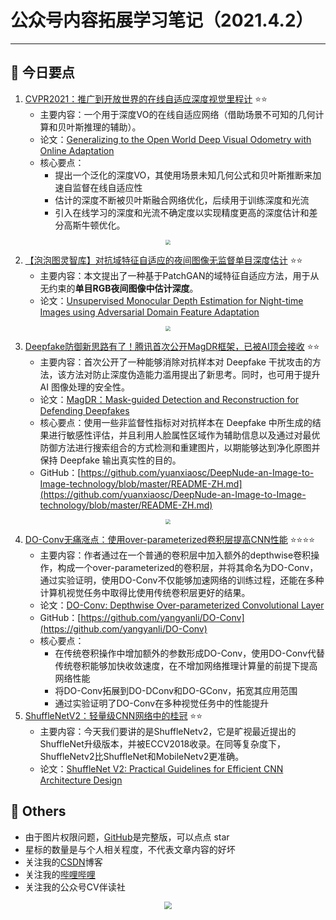 # 公众号内容拓展学习笔记（2021.4.2）

------



## :paperclip:  今日要点

1. [CVPR2021：推广到开放世界的在线自适应深度视觉里程计](https://mp.weixin.qq.com/s/r_9kjcvW8eqvd-UOFEasUw)         :star::star:
   - 主要内容：一个用于深度VO的在线自适应网络（借助场景不可知的几何计算和贝叶斯推理的辅助）。
   - 论文：[Generalizing to the Open World Deep Visual Odometry with Online Adaptation](https://arxiv.org/abs/2103.15279)
   - 核心要点：
     - 提出一个泛化的深度VO，其使用场景未知几何公式和贝叶斯推断来加速自监督在线自适应性
     - 估计的深度不断被贝叶斯融合网络优化，后续用于训练深度和光流
     - 引入在线学习的深度和光流不确定度以实现精度更高的深度估计和差分高斯牛顿优化。

<div align=center><img src="https://mmbiz.qpic.cn/mmbiz_png/Q0FNTB1XHicyicMwPmts0LhUHMUTJypUHGhfkAFHlO4LZ1cjY03otXJZetT7icdNXb55GatpfbwWMJ1Nl02YIWwqw/640?wx_fmt=png&tp=webp&wxfrom=5&wx_lazy=1&wx_co=1" style='zoom:50%'>
</div>

2. [【泡泡图灵智库】对抗域特征自适应的夜间图像无监督单目深度估计](https://mp.weixin.qq.com/s/2FSvFj8OHY8g1tcMfOckqg)       :star::star:
   - 主要内容：本文提出了一种基于PatchGAN的域特征自适应方法，用于从无约束的**单目RGB夜间图像中估计深度**。
   - 论文：[Unsupervised Monocular Depth Estimation for Night-time Images using Adversarial Domain Feature Adaptation](https://arxiv.org/abs/2010.01402)

<div align=center><img src="https://mmbiz.qpic.cn/mmbiz_png/Q0FNTB1XHicyicMwPmts0LhUHMUTJypUHGhfkAFHlO4LZ1cjY03otXJZetT7icdNXb55GatpfbwWMJ1Nl02YIWwqw/640?wx_fmt=png&tp=webp&wxfrom=5&wx_lazy=1&wx_co=1" style='zoom:50%'>
</div>

3. [Deepfake防御新思路有了！腾讯首次公开MagDR框架，已被AI顶会接收](https://mp.weixin.qq.com/s/A0pAXRmxMyEokAYXay4dbg)        :star::star:
   - 主要内容：首次公开了一种能够消除对抗样本对 Deepfake 干扰攻击的方法，该方法对防止深度伪造能力滥用提出了新思考。同时，也可用于提升 AI 图像处理的安全性。
   - 论文：[MagDR：Mask-guided Detection and Reconstruction for Defending Deepfakes](https://arxiv.org/abs/2103.14211)
   - 核心要点：使用一些非监督性指标对对抗样本在 Deepfake 中所生成的结果进行敏感性评估，并且利用人脸属性区域作为辅助信息以及通过对最优防御方法进行搜索组合的方式检测和重建图片，以期能够达到净化原图并保持 Deepfake 输出真实性的目的。
   - GitHub：[https://github.com/yuanxiaosc/DeepNude-an-Image-to-Image-technology/blob/master/README-ZH.md](https://github.com/yuanxiaosc/DeepNude-an-Image-to-Image-technology/blob/master/README-ZH.md)

<div align=center><img src="https://mmbiz.qpic.cn/mmbiz_jpg/ZBjVrHIdkOlvCYfQibPyPR9NuXzjz1gawicS67zwQRfS2xzVPHM2lnK5KADVpBStTlvbeQlyUvPqPe2Bza8iagwSA/640?wx_fmt=jpeg&tp=webp&wxfrom=5&wx_lazy=1&wx_co=1" style='zoom:50%'>
</div>

4. [DO-Conv无痛涨点：使用over-parameterized卷积层提高CNN性能](https://mp.weixin.qq.com/s/baVrclTq04J2GAfuxz-Icw)       :star::star::star::star:
   - 主要内容：作者通过在一个普通的卷积层中加入额外的depthwise卷积操作，构成一个over-parameterized的卷积层，并将其命名为DO-Conv，通过实验证明，使用DO-Conv不仅能够加速网络的训练过程，还能在多种计算机视觉任务中取得比使用传统卷积层更好的结果。
   - 论文：[DO-Conv: Depthwise Over-parameterized Convolutional Layer](https://arxiv.org/pdf/2006.12030.pdf)
   - GitHub：[https://github.com/yangyanli/DO-Conv](https://github.com/yangyanli/DO-Conv)
   - 核心要点：
     - 在传统卷积操作中增加额外的参数形成DO-Conv，使用DO-Conv代替传统卷积能够加快收敛速度，在不增加网络推理计算量的前提下提高网络性能
     - 将DO-Conv拓展到DO-DConv和DO-GConv，拓宽其应用范围
     - 通过实验证明了DO-Conv在多种视觉任务中的性能提升
5. [ShuffleNetV2：轻量级CNN网络中的桂冠](https://mp.weixin.qq.com/s/PGr-fYH8kR0zF6_snuaZYg)        :star::star:
   - 主要内容：今天我们要讲的是ShuffleNetv2，它是旷视最近提出的ShuffleNet升级版本，并被ECCV2018收录。在同等复杂度下，ShuffleNetv2比ShuffleNet和MobileNetv2更准确。
   - 论文：[ShuffleNet V2: Practical Guidelines for Efficient CNN Architecture Design](https://arxiv.org/pdf/1807.11164.pdf)

## :paperclip:  Others

- 由于图片权限问题，[GitHub](https://github.com/xiaoxuebajie/dairly_learning)是完整版，可以点点 star
- 星标的数量是与个人相关程度，不代表文章内容的好坏
- 关注我的[CSDN](https://mp.csdn.net/console/article)博客
- 关注我的[哔哩哔哩](https://space.bilibili.com/424394389?spm_id_from=333.788.b_765f7570696e666f.1)
- 关注我的公众号CV伴读社

<div align=center><img src="https://img-blog.csdnimg.cn/202005031406335.jpg" style='zoom:80%'>
</div>